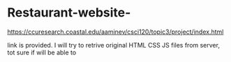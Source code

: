 # Restaurant-website-
https://ccuresearch.coastal.edu/aaminev/csci120/topic3/project/index.html

link is provided. I will try to retrive original HTML CSS JS files 
from server, tot sure if will be able to
